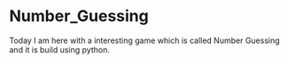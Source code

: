# Number_Guessing
Today I am here with a interesting game which is called Number Guessing and it is build using python.
